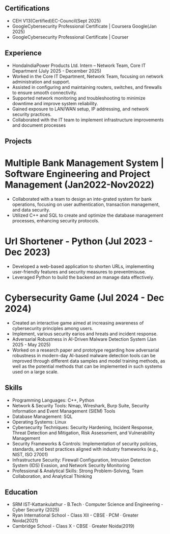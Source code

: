 ## Certifications
* CEH V13(Certified)EC-Council(Sept 2025)
* GoogleCybersecurity Professional Certificate | Coursera Google(Jan 2025)
* GoogleCybersecurity Professional Certificate | Courser

## Experience
* HondaIndiaPower Products Ltd. Intern – Network Team, Core IT Department (July 2025 - December 2025)
* Worked in the Core IT Department, Network Team, focusing on network administration and support.
* Assisted in configuring and maintaining routers, switches, and firewalls to ensure smooth connectivity.
* Supported network monitoring and troubleshooting to minimize downtime and improve system reliability.
* Gained exposure to LAN/WAN setup, IP addressing, and network security practices.
* Collaborated with the IT team to implement infrastructure improvements and document processes

## Projects
# Multiple Bank Management System | Software Engineering and Project Management (Jan2022-Nov2022)
* Collaborated with a team to design an inte-grated system for bank operations, focusing on user authentication,
transaction management, and data security.
* Utilized C++ and SQL to create and optimize the database management processes, enhancing security protocols.
# Url Shortener - Python (Jul 2023 - Dec 2023)
* Developed a web-based application to shorten URLs, implementing user-friendly features and
security measures to preventmisuse.
* Leveraged Python to build the backend an manage data effectively.
# Cybersecurity Game (Jul 2024 - Dec 2024)
* Created an interactive game aimed at increasing awareness of cybersecurity principles
among users.
* Implement, various security earios and hreats and incident response.
* Adversarial Robustness in AI-Driven Malware Detection System (Jan 2025 - May 2025)
* Worked on a research paper and prototype regarding how adversarial robustness in modern-day AI-based malware
detection tools can be improved through different data samples and model training methods, as well as the
potential methods that can be implemented in such systems used on a large scale.

## Skills
* Programming Languages: C++, Python
* Network & Security Tools: Nmap, Wireshark, Burp Suite, Security Information and Event Management (SIEM) Tools
* Database Management: SQL
* Operating Systems: Linux
* Cybersecurity Techniques: Security Hardening, Incident Response, Threat Detection and Mitigation, Risk Assessment, and
Vulnerability Management
* Security Frameworks & Controls: Implementation of security policies, standards, and best practices aligned with industry
frameworks (e.g., NIST, ISO 27001)
* Infrastructure Security: Firewall Configuration, Intrusion Detection System (IDS) Evasion, and Network Security Monitoring
* Professional & Analytical Skills: Strong Problem-Solving, Team Collaboration, and Analytical Thinking

## Education
* SRM IST-Kattankulathur - B.Tech · Computer Science and Engineering - Cyber Security (2025)
* Ryan International School - Class XII - CBSE · PCM · Greater Noida(2021)
* Cambridge School - Class X - CBSE · Greater Noida(2019)

